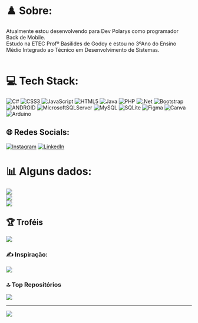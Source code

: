 # ♟️ Sobre:
Atualmente estou desenvolvendo para Dev Polarys como programador Back de Mobile. <br>Estudo na ETEC Profº Basilides de Godoy e estou no 3ºAno do Ensino Médio Integrado ao Técnico em Desenvolvimento de Sistemas.<br><br>


# 💻 Tech Stack:
![C#](https://img.shields.io/badge/c%23-%23239120.svg?style=for-the-badge&logo=c-sharp&logoColor=white) ![CSS3](https://img.shields.io/badge/css3-%231572B6.svg?style=for-the-badge&logo=css3&logoColor=white) ![JavaScript](https://img.shields.io/badge/javascript-%23323330.svg?style=for-the-badge&logo=javascript&logoColor=%23F7DF1E) ![HTML5](https://img.shields.io/badge/html5-%23E34F26.svg?style=for-the-badge&logo=html5&logoColor=white) ![Java](https://img.shields.io/badge/java-%23ED8B00.svg?style=for-the-badge&logo=java&logoColor=white) ![PHP](https://img.shields.io/badge/php-%23777BB4.svg?style=for-the-badge&logo=php&logoColor=white) ![.Net](https://img.shields.io/badge/.NET-5C2D91?style=for-the-badge&logo=.net&logoColor=white) ![Bootstrap](https://img.shields.io/badge/bootstrap-%23563D7C.svg?style=for-the-badge&logo=bootstrap&logoColor=white) ![ANDROID](https://img.shields.io/badge/android-%2320232a.svg?style=for-the-badge&logo=android&logoColor=%a4c639) ![MicrosoftSQLServer](https://img.shields.io/badge/Microsoft%20SQL%20Sever-CC2927?style=for-the-badge&logo=microsoft%20sql%20server&logoColor=white) ![MySQL](https://img.shields.io/badge/mysql-%2300f.svg?style=for-the-badge&logo=mysql&logoColor=white) ![SQLite](https://img.shields.io/badge/sqlite-%2307405e.svg?style=for-the-badge&logo=sqlite&logoColor=white) 	![Figma](https://img.shields.io/badge/figma-%23F24E1E.svg?style=for-the-badge&logo=figma&logoColor=white) ![Canva](https://img.shields.io/badge/Canva-%2300C4CC.svg?style=for-the-badge&logo=Canva&logoColor=white) ![Arduino](https://img.shields.io/badge/-Arduino-00979D?style=for-the-badge&logo=Arduino&logoColor=white)

## 🌐 Redes Socials:
[![Instagram](https://img.shields.io/badge/Instagram-%23E4405F.svg?logo=Instagram&logoColor=white)](https://instagram.com/Lucasd_raab) [![LinkedIn](https://img.shields.io/badge/LinkedIn-%230077B5.svg?logo=linkedin&logoColor=white)](https://linkedin.com/in/lucas-rabaquim) 


# 📊 Alguns dados:
![](https://github-readme-stats.vercel.app/api?username=LucasRabaquim&theme=tokyonight&hide_border=false&include_all_commits=false&count_private=false)<br/>
![](https://github-readme-streak-stats.herokuapp.com/?user=LucasRabaquim&theme=tokyonight&hide_border=false)<br/>
![](https://github-readme-stats.vercel.app/api/top-langs/?username=LucasRabaquim&theme=tokyonight&hide_border=false&include_all_commits=false&count_private=false&layout=compact)

## 🏆 Troféis
![](https://github-profile-trophy.vercel.app/?username=LucasRabaquim&theme=dracula&no-frame=true&no-bg=false&margin-w=4)

### ✍️ Inspiração:
![](https://quotes-github-readme.vercel.app/api?type=horizontal&theme=tokyonight)

### 🔝 Top Repositórios
![](https://github-contributor-stats.vercel.app/api?username=LucasRabaquim&limit=5&theme=tokyonight&combine_all_yearly_contributions=true)

---
[![](https://visitcount.itsvg.in/api?id=LucasRabaquim&icon=9&color=5)](https://visitcount.itsvg.in)

<!-- Proudly created with GPRM ( https://gprm.itsvg.in ) -->
